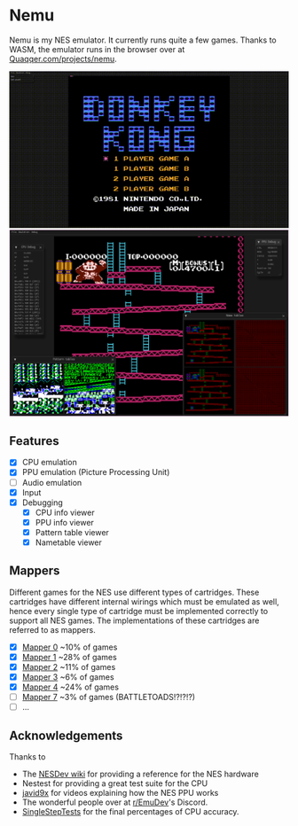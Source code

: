 # Nemu

Nemu is my NES emulator. It currently runs quite a few games. Thanks to WASM,
the emulator runs in the browser over at
[Quaqqer.com/projects/nemu](https://quaqqer.com/projects/nemu).

![A video of Nemu running Donkey Kong](https://raw.githubusercontent.com/Quaqqer/nemu/master/.github/res/github/dk.gif)
![A screenshot of Nemu running Donkey Kong with debugging utilities](https://raw.githubusercontent.com/Quaqqer/nemu/master/.github/res/github/screenshot.png)

## Features

- [x] CPU emulation
- [x] PPU emulation (Picture Processing Unit)
- [ ] Audio emulation
- [x] Input
- [x] Debugging
  - [x] CPU info viewer
  - [x] PPU info viewer
  - [x] Pattern table viewer
  - [x] Nametable viewer

## Mappers

Different games for the NES use different types of cartridges. These cartridges
have different internal wirings which must be emulated as well, hence every
single type of cartridge must be implemented correctly to support all NES
games. The implementations of these cartridges are referred to as mappers.

- [x] [Mapper 0](https://nesdir.github.io/mapper0.html) ~10% of games
- [x] [Mapper 1](https://nesdir.github.io/mapper1.html) ~28% of games
- [x] [Mapper 2](https://nesdir.github.io/mapper2.html) ~11% of games
- [x] [Mapper 3](https://nesdir.github.io/mapper3.html) ~6% of games
- [x] [Mapper 4](https://nesdir.github.io/mapper4.html) ~24% of games
- [ ] [Mapper 7](https://nesdir.github.io/mapper7.html) ~3% of games (BATTLETOADS!?!?!?)
- [ ] ...

## Acknowledgements

Thanks to

- The [NESDev wiki](https://www.nesdev.org/) for providing a reference for the NES hardware
- Nestest for providing a great test suite for the CPU
- [javid9x](https://www.youtube.com/@javidx9) for videos explaining how the NES PPU works
- The wonderful people over at [r/EmuDev](https://www.reddit.com/r/EmuDev/)'s Discord.
- [SingleStepTests](https://github.com/SingleStepTests) for the final
  percentages of CPU accuracy.
